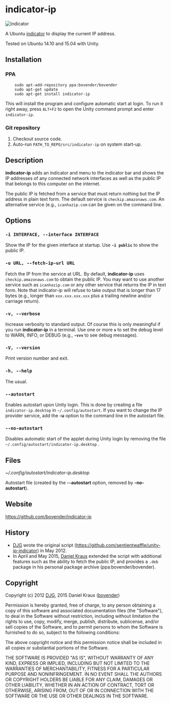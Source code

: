 # indicator-ip

![indicator](https://github.com/bovender/indicator-ip/raw/master/src/images/screenshot.png)

A Ubuntu [indicator](http://unity.ubuntu.com/projects/appindicators/)
to display the current IP address.

Tested on Ubuntu 14.10 and 15.04 with Unity.


## Installation

### PPA

        sudo apt-add-repository ppa:bovender/bovender
        sudo apt-get update
        sudo apt-get install indicator-ip

This will install the program and configure automatic start at login. To
run it right away, press `ALT+F2` to open the Unity command prompt and
enter `indicator-ip`. 

### Git repository

  1. Checkout source code.
  2. Auto-run `PATH_TO_REPO/src/indicator-ip` on system start-up.


## Description

**indicator-ip** adds an indicator and menu to the indicator bar and
shows the IP addresses of any connected network interfaces as well as
the public IP that belongs to this computer on the internet.

The public IP is fetched from a service that must return nothing but the
IP address in plain text form. The default service is
`checkip.amazonaws.com`. An alternative service (e.g., `icanhazip.com`
can be given on the command line.


## Options

### `-i INTERFACE, --interface INTERFACE`

Show the IP for the given interface at startup. Use **`-i public`** to
show the public IP.

### `-u URL, --fetch-ip-url URL`

Fetch the IP from the service at URL. By default, **indicator-ip** uses
`checkip.amazonaws.com` to obtain the public IP. You may want to use
another service such as `icanhazip.com` or any other service that
returns the IP in text form. Note that indicator-ip will refuse to take
output that is longer than 17 bytes (e.g., longer than `xxx.xxx.xxx.xxx`
plus a trailing newline and/or carriage return).

### `-v, --verbose`

Increase verbosity to standard output. Of course this is only meaningful
if you run **indicator-ip** in a terminal. Use one or more **`v`** to set
the debug level to WARN, INFO, or DEBUG (e.g., **`-vvv`** to see debug
messages).

### `-V, --version`

Print version number and exit.

### `-h, --help`

The usual.

### `--autostart`

Enables autostart upon Unity login. This is done by creating a file
`indicator-ip.desktop` in `~/.config/autostart`. If you want to change
the IP provider service, add the **-u** option to the command line in
the autostart file.

### `--no-autostart`

Disables automatic start of the applet during Unity login by removing
the file `~/.config/autostart/indicator-ip.desktop` .


## Files

*~/.config/autostart/indicator-ip.desktop*

Autostart file (created by the **--autostart** option, removed by
**-no-autostart**).
                

## Website

<https://github.com/bovender/indicator-ip>


## History

- [DJG](https://github.com/sentientwaffle) wrote the original script
  (https://github.com/sentientwaffle/unity-ip-indicator) in May 2012.
- In April and May 2015, [Daniel Kraus](https://github.com/bovender)
  extended the script with additional features such as the ability to
  fetch the public IP, and provides a `.deb` package in his personal
  package archive (ppa:bovender/bovender).


## Copyright

Copyright (c) 2012 [DJG](https://github.com/sentientwaffle),
2015 Daniel Kraus ([bovender](https://github.com/bovender))

Permission is hereby granted, free of charge, to any person obtaining
a copy of this software and associated documentation files
(the "Software"), to deal in the Software without restriction, including
without limitation the rights to use, copy, modify, merge, publish,
distribute, sublicense, and/or sell copies of the Software, and to
permit persons to whom the Software is furnished to do so, subject
to the following conditions:

The above copyright notice and this permission notice shall be included
in all copies or substantial portions of the Software.

THE SOFTWARE IS PROVIDED "AS IS", WITHOUT WARRANTY OF ANY KIND, EXPRESS
OR IMPLIED, INCLUDING BUT NOT LIMITED TO THE WARRANTIES OF MERCHANTABILITY,
FITNESS FOR A PARTICULAR PURPOSE AND NONINFRINGEMENT. IN NO EVENT SHALL THE
AUTHORS OR COPYRIGHT HOLDERS BE LIABLE FOR ANY CLAIM, DAMAGES OR OTHER
LIABILITY, WHETHER IN AN ACTION OF CONTRACT, TORT OR OTHERWISE, ARISING
FROM, OUT OF OR IN CONNECTION WITH THE SOFTWARE OR THE USE OR OTHER
DEALINGS IN THE SOFTWARE.

<!-- vim: set tw=72: -->

